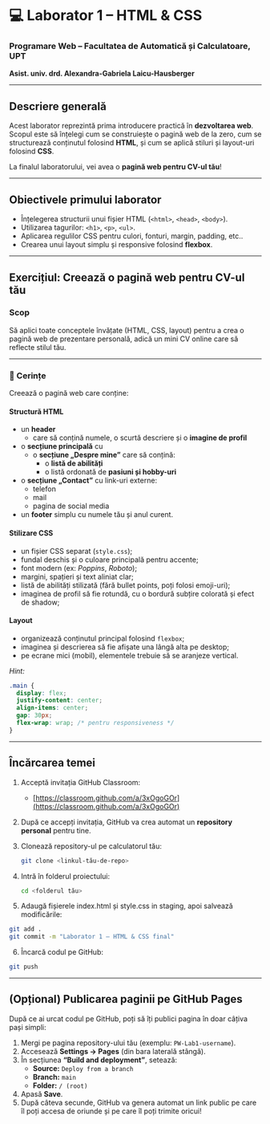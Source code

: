 # 💻 Laborator 1 – HTML & CSS  
### Programare Web – Facultatea de Automatică și Calculatoare, UPT  
**Asist. univ. drd. Alexandra-Gabriela Laicu-Hausberger**

---

## Descriere generală
Acest laborator reprezintă prima introducere practică în **dezvoltarea web**.  
Scopul este să înțelegi cum se construiește o pagină web de la zero, cum se structurează conținutul folosind **HTML**, și cum se aplică stiluri și layout-uri folosind **CSS**.

La finalul laboratorului, vei avea o **pagină web pentru CV-ul tău**!

---

## Obiectivele primului laborator
- Înțelegerea structurii unui fișier HTML (`<html>`, `<head>`, `<body>`).  
- Utilizarea tagurilor: `<h1>`, `<p>`, `<ul>`.  
- Aplicarea regulilor CSS pentru culori, fonturi, margin, padding, etc..  
- Crearea unui layout simplu și responsive folosind **flexbox**.  

---

## Exercițiul: Creează o pagină web pentru CV-ul tău

### Scop
Să aplici toate conceptele învățate (HTML, CSS, layout) pentru a crea o pagină web de prezentare personală, adică un mini CV online care să reflecte stilul tău.

---

### 🔧 Cerințe
Creează o pagină web care conține:

#### Structură HTML
- un **header**
  - care să conțină numele, o scurtă descriere și o **imagine de profil**
- o **secțiune principală** cu
  - o **secțiune „Despre mine”** care să conțină:
    - o **listă de abilități**
    - o listă ordonată de **pasiuni și hobby-uri**
- o **secțiune „Contact”** cu link-uri externe:
  - telefon
  - mail
  - pagina de social media
- un **footer** simplu cu numele tău și anul curent.  

#### Stilizare CSS
- un fișier CSS separat (`style.css`);  
- fundal deschis și o culoare principală pentru accente;  
- font modern (ex: *Poppins*, *Roboto*);  
- margini, spațieri și text aliniat clar;  
- listă de abilități stilizată (fără bullet points, poți folosi emoji-uri);
- imaginea de profil să fie rotundă, cu o bordură subțire colorată și efect de shadow;

#### Layout
- organizează conținutul principal folosind `flexbox`;  
- imaginea și descrierea să fie afișate una lângă alta pe desktop;  
- pe ecrane mici (mobil), elementele trebuie să se aranjeze vertical.  

*Hint:* 
```css
.main {
  display: flex;
  justify-content: center;
  align-items: center;
  gap: 30px;
  flex-wrap: wrap; /* pentru responsiveness */
}
```
---

## Încărcarea temei

1. Acceptă invitația GitHub Classroom:  
   - [https://classroom.github.com/a/3xOgoGOr](https://classroom.github.com/a/3xOgoGOr)

2. După ce accepți invitația, GitHub va crea automat un **repository personal** pentru tine.  

3. Clonează repository-ul pe calculatorul tău:  
   ```bash
   git clone <linkul-tău-de-repo>
    ```

4. Intră în folderul proiectului:

   ```bash
   cd <folderul tău>
   ```
   
5. Adaugă fișierele index.html și style.css in staging, apoi salvează modificările:

 ```bash
git add .
git commit -m "Laborator 1 – HTML & CSS final"
 ```

6. Încarcă codul pe GitHub:

 ```bash
git push
 ```

---

## (Opțional) Publicarea paginii pe GitHub Pages

După ce ai urcat codul pe GitHub, poți să îți publici pagina în doar câțiva pași simpli:

1. Mergi pe pagina repository-ului tău (exemplu: `PW-Lab1-username`).
2. Accesează **Settings → Pages** (din bara laterală stângă).
3. În secțiunea **“Build and deployment”**, setează:
   - **Source:** `Deploy from a branch`
   - **Branch:** `main`
   - **Folder:** `/ (root)`
4. Apasă **Save**.
5. După câteva secunde, GitHub va genera automat un link public pe care îl poți accesa de oriunde și pe care îl poți trimite oricui!
